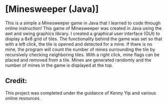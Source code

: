 # [Minesweeper (Java)]

This is a simple a Minesweeper game in Java that I learned to code through online instruction!
 This game of Minesweeper was created in Java using the awt and swing graphics library. 
 I created a graphical user interface (GUI) to display a 8x8 grid of tiles. The 
 functionality behind the game was set so that with a left click, the tile is opened 
 and detected for a mine. If there is no mine, the program will count the number of 
 mines surrounding the tile by recursively checking neighboring tiles. With a right 
 click, mine flags can be placed and removed from a tile. Mines are generated randomly 
 and the number of mines in the game is displayed at the top.


## Credit:

This project was completed under the guidance of Kenny Yip and various online resources.